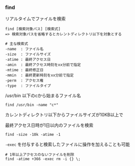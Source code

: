 ### find
リアルタイムでファイルを検索
```
find [検索対象パス] [検索式]
=> 検索対象パスを省略するとカレントディレクトリ以下を対象とする

# 主な検索式
-name  : ファイル名
-size  : ファイルサイズ
-atime : 最終アクセス日
-amin  : 最終アクセス時刻をxx分前で指定
-mtime : 最終修正日
-mmin  : 最終更新時刻をxx分前で指定
-perm  : アクセス権
-type  : ファイルタイプ

```

/usr/bin 以下のcから始まるファイル名
```
find /usr/bin -name "c*"
```

カレントディレクトリ以下からファイルサイズが10KB以上で

最終アクセス日時が1日以内のファイルを検索
```
find -size -10k -atime -1
```

`-exec` を付与すると検索したファイルに操作を加えることも可能

```
# 1年以上アクセスのないファイルを削除
find -atime +366 -exec rm -i {} \;
```

